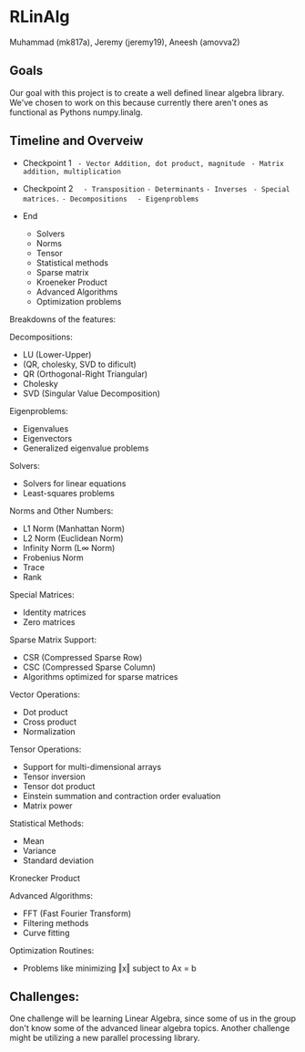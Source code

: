 # RLinAlg

Muhammad (mk817a), Jeremy (jeremy19), Aneesh (amovva2)

## Goals
Our goal with this project is to create a well defined linear algebra library. We've chosen to work on this because currently there aren't ones as functional as Pythons numpy.linalg.

## Timeline and Overveiw

- Checkpoint 1
 `` - Vector Addition, dot product, magnitude``
 `` - Matrix addition, multiplication``

- Checkpoint 2
``  - Transposition``
  ``- Determinants``
  ``- Inverses``
 `` - Special matrices.``
  ``- Decompositions``
``  - Eigenproblems``

- End
  - Solvers
  - Norms
  - Tensor
  - Statistical methods
  - Sparse matrix
  - Kroeneker Product
  - Advanced Algorithms
  - Optimization problems

Breakdowns of the features:

Decompositions:
- LU (Lower-Upper)
- (QR, cholesky, SVD to dificult)
- QR (Orthogonal-Right Triangular)
- Cholesky
- SVD (Singular Value Decomposition)

Eigenproblems:
- Eigenvalues
- Eigenvectors
- Generalized eigenvalue problems

Solvers:
- Solvers for linear equations
- Least-squares problems

Norms and Other Numbers:
- L1 Norm (Manhattan Norm)
- L2 Norm (Euclidean Norm)
- Infinity Norm (L∞ Norm)
- Frobenius Norm
- Trace
- Rank

Special Matrices:
- Identity matrices
- Zero matrices

Sparse Matrix Support:
- CSR (Compressed Sparse Row)
- CSC (Compressed Sparse Column)
- Algorithms optimized for sparse matrices

Vector Operations:
- Dot product
- Cross product
- Normalization

Tensor Operations:
- Support for multi-dimensional arrays
- Tensor inversion
- Tensor dot product
- Einstein summation and contraction order evaluation
- Matrix power

Statistical Methods:
- Mean
- Variance
- Standard deviation

Kronecker Product

Advanced Algorithms:
- FFT (Fast Fourier Transform)
- Filtering methods
- Curve fitting

Optimization Routines:
- Problems like minimizing ‖x‖ subject to Ax = b

## Challenges:

One challenge will be learning Linear Algebra, since some of us in the group don't know some of the advanced linear algebra topics. Another challenge might be utilizing a new parallel processing library.
